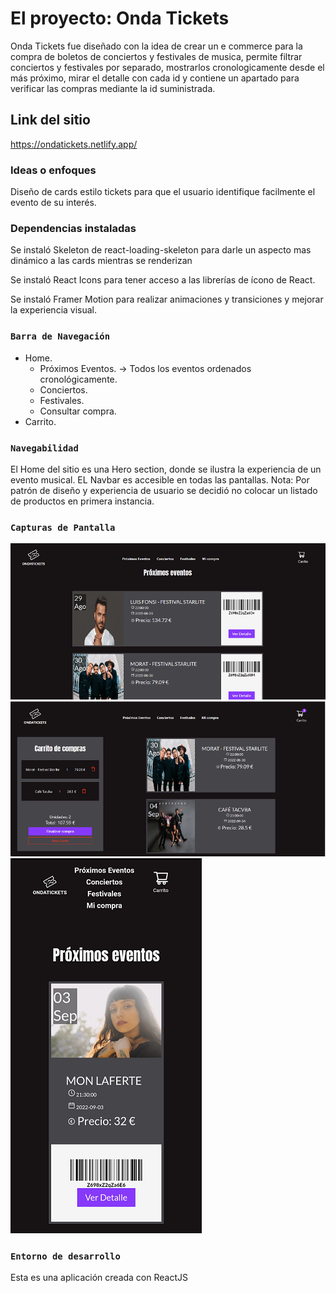 # El proyecto: Onda Tickets

Onda Tickets fue diseñado con la idea de crear un e commerce para la compra de boletos de conciertos y festivales de musica, permite filtrar conciertos y festivales por separado, mostrarlos cronologicamente desde el más próximo, mirar el detalle con cada id y contiene un apartado para verificar las compras mediante la id suministrada.

## Link del sitio
https://ondatickets.netlify.app/
### Ideas o enfoques
Diseño de cards estilo tickets para que el usuario identifique facilmente el evento de su interés. 

### Dependencias instaladas
Se instaló Skeleton de react-loading-skeleton para darle un aspecto mas dinámico a las cards mientras se renderizan

Se instaló React Icons para tener acceso a las librerías de ícono de React.

Se instaló Framer Motion para realizar animaciones y transiciones y mejorar la experiencia visual. 

### `Barra de Navegación`

- Home.
  - Próximos Eventos.
  -> Todos los eventos ordenados cronológicamente.
  - Conciertos.
  - Festivales.
  - Consultar compra.
- Carrito.

### `Navegabilidad`

El Home del sitio es una Hero section, donde se ilustra la experiencia de un evento musical. EL Navbar es accesible en todas las pantallas.
Nota: Por patrón de diseño y experiencia de usuario se decidió no colocar un listado de productos en primera instancia.



### `Capturas de Pantalla`

![Listado de Eventos](/public/CapturaEventos.PNG)
![Carrito de compras](/public/CapturaCarrito.PNG)
![Listado de Eventos Mobile](/public/MobileEventos.png) 


### `Entorno de desarrollo`
Esta es una aplicación creada con ReactJS


